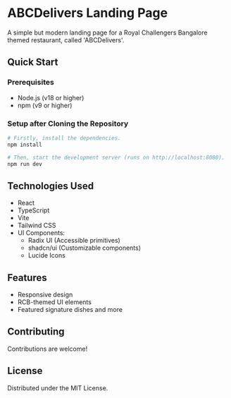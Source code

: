 # ABCDelivers Landing Page

A simple but modern landing page for a Royal Challengers Bangalore themed restaurant, called 'ABCDelivers'.

## Quick Start

### Prerequisites
- Node.js (v18 or higher)
- npm (v9 or higher)

### Setup after Cloning the Repository
```bash
# Firstly, install the dependencies.
npm install

# Then, start the development server (runs on http://localhost:8080).
npm run dev
```

## Technologies Used

- React
- TypeScript
- Vite
- Tailwind CSS
- UI Components:
  - Radix UI (Accessible primitives)
  - shadcn/ui (Customizable components)
  - Lucide Icons
    
## Features

- Responsive design
- RCB-themed UI elements
- Featured signature dishes and more

## Contributing

Contributions are welcome!

## License

Distributed under the MIT License.  
